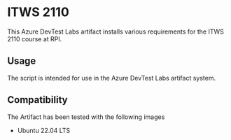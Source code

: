 # ITWS 2110

This Azure DevTest Labs artifact installs various requirements for the ITWS 2110 course at RPI.

## Usage

The script is intended for use in the Azure DevTest Labs artifact system.

## Compatibility

The Artifact has been tested with the following images

* Ubuntu 22.04 LTS
